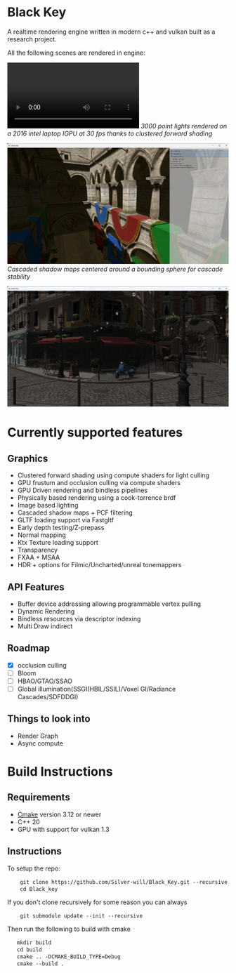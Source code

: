 # Black Key


A realtime rendering engine written in modern c++ and vulkan built as a research project.

All the following scenes are rendered in engine:

![Clustered_LIGHTS](showcase/clustered_lights.mp4)
*3000 point lights rendered on a 2016 intel laptop IGPU at 30 fps thanks to clustered forward shading*

![CSM](showcase/shadows.png)
*Cascaded shadow maps centered around a bounding sphere for cascade stability*

![Bistro](showcase/bistro.png)

# Currently supported features

## Graphics
* Clustered forward shading using compute shaders for light culling
* GPU frustum and occlusion culling via compute shaders
* GPU Driven rendering and bindless pipelines
* Physically based rendering using a cook-torrence brdf
* Image based lighting
* Cascaded shadow maps + PCF filtering
* GLTF loading support via Fastgltf
* Early depth testing/Z-prepass
* Normal mapping
* Ktx Texture loading support
* Transparency
* FXAA + MSAA
* HDR + options for Filmic/Uncharted/unreal tonemappers


## API Features
* Buffer device addressing allowing programmable vertex pulling
* Dynamic Rendering
* Bindless resources via descriptor indexing
* Multi Draw indirect

##  Roadmap
* [x] occlusion culling
* [ ] Bloom
* [ ] HBAO/GTAO/SSAO
* [ ] Global illumination(SSGI(HBIL/SSIL)/Voxel GI/Radiance Cascades/SDFDDGI)

## Things to look into
* Render Graph
* Async compute

# Build Instructions

## Requirements
* [Cmake](https://cmake.org/) version 3.12 or newer
* C++ 20
* GPU with support for vulkan 1.3

## Instructions
To setup the repo:

```
    git clone https://github.com/Silver-will/Black_Key.git --recursive
    cd Black_key
```
If you don't clone recursively for some reason you can always 

``` 
    git submodule update --init --recursive
```

Then run the following to build with cmake

```
   mkdir build
   cd build
   cmake .. -DCMAKE_BUILD_TYPE=Debug
   cmake --build .
```